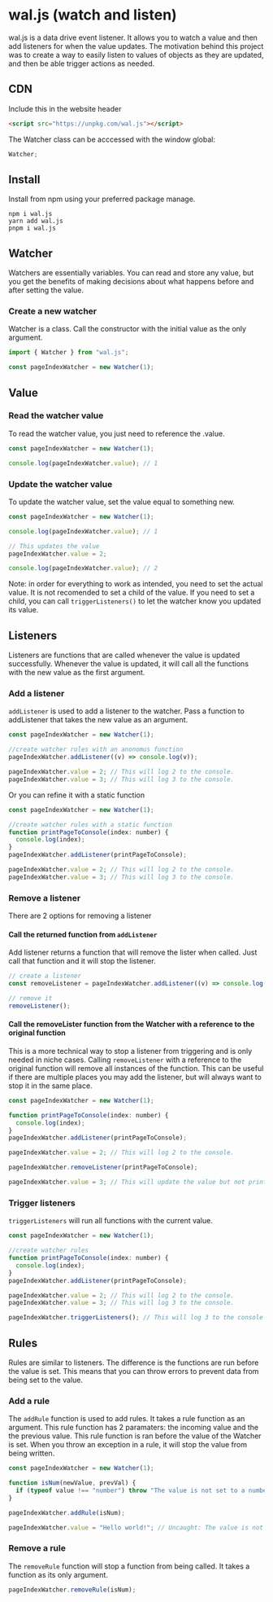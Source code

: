 # wal.js (watch and listen)

wal.js is a data drive event listener. It allows you to watch a value and then add listeners for when the value updates. The motivation behind this project was to create a way to easily listen to values of objects as they are updated, and then be able trigger actions as needed.

## CDN

Include this in the website header

```html
<script src="https://unpkg.com/wal.js"></script>
```

The Watcher class can be acccessed with the window global:

```js
Watcher;
```

## Install

Install from npm using your preferred package manage.

```
npm i wal.js
yarn add wal.js
pnpm i wal.js
```

## Watcher

Watchers are essentially variables. You can read and store any value, but you get the benefits of making decisions about what happens before and after setting the value.

### Create a new watcher

Watcher is a class. Call the constructor with the initial value as the only argument.

```javascript
import { Watcher } from "wal.js";

const pageIndexWatcher = new Watcher(1);
```

## Value

### Read the watcher value

To read the watcher value, you just need to reference the .value.

```javascript
const pageIndexWatcher = new Watcher(1);

console.log(pageIndexWatcher.value); // 1
```

### Update the watcher value

To update the watcher value, set the value equal to something new.

```javascript
const pageIndexWatcher = new Watcher(1);

console.log(pageIndexWatcher.value); // 1

// This updates the value
pageIndexWatcher.value = 2;

console.log(pageIndexWatcher.value); // 2
```

Note: in order for everything to work as intended, you need to set the actual value. It is not recomended to set a child of the value. If you need to set a child, you can call `triggerListeners()` to let the watcher know you updated its value.

## Listeners

Listeners are functions that are called whenever the value is updated successfully. Whenever the value is updated, it will call all the functions with the new value as the first argument.

### Add a listener

`addListener` is used to add a listener to the watcher. Pass a function to addListener that takes the new value as an argument.

```javascript
const pageIndexWatcher = new Watcher(1);

//create watcher rules with an anonomus function
pageIndexWatcher.addListener((v) => console.log(v));

pageIndexWatcher.value = 2; // This will log 2 to the console.
pageIndexWatcher.value = 3; // This will log 3 to the console.
```
Or you can refine it with a static function

```javascript
const pageIndexWatcher = new Watcher(1);

//create watcher rules with a static function
function printPageToConsole(index: number) {
  console.log(index);
}
pageIndexWatcher.addListener(printPageToConsole);

pageIndexWatcher.value = 2; // This will log 2 to the console.
pageIndexWatcher.value = 3; // This will log 3 to the console.
```

### Remove a listener

There are 2 options for removing a listener

#### Call the returned function from `addListener`

Add listener returns a function that will remove the lister when called. Just call that function and it will stop the listener.

```javascript
// create a listener
const removeListener = pageIndexWatcher.addListener((v) => console.log(v));

// remove it
removeListener();
```

#### Call the removeLister function from the Watcher with a reference to the original function
This is a more technical way to stop a listener from triggering and is only needed in niche cases. Calling `removeListener` with a reference to the original function will remove all instances of the function. This can be useful if there are multiple places you may add the listener, but will always want to stop it in the same place.

```javascript
const pageIndexWatcher = new Watcher(1);

function printPageToConsole(index: number) {
  console.log(index);
}
pageIndexWatcher.addListener(printPageToConsole);

pageIndexWatcher.value = 2; // This will log 2 to the console.

pageIndexWatcher.removeListener(printPageToConsole);

pageIndexWatcher.value = 3; // This will update the value but not print to console
```

### Trigger listeners

`triggerListeners` will run all functions with the current value.

```javascript
const pageIndexWatcher = new Watcher(1);

//create watcher rules
function printPageToConsole(index: number) {
  console.log(index);
}
pageIndexWatcher.addListener(printPageToConsole);

pageIndexWatcher.value = 2; // This will log 2 to the console.
pageIndexWatcher.value = 3; // This will log 3 to the console.

pageIndexWatcher.triggerListeners(); // This will log 3 to the console as it is the current value of the watcher
```

## Rules

Rules are similar to listeners. The difference is the functions are run before the value is set. This means that you can throw errors to prevent data from being set to the value.

### Add a rule

The `addRule` function is used to add rules. It takes a rule function as an argument. This rule function has 2 paramaters: the incoming value and the the previous value. This rule function is ran before the value of the Watcher is set. When you throw an exception in a rule, it will stop the value from being written.

```javascript
const pageIndexWatcher = new Watcher(1);

function isNum(newValue, prevVal) {
  if (typeof value !== "number") throw "The value is not set to a number";
}

pageIndexWatcher.addRule(isNum);

pageIndexWatcher.value = "Hello world!"; // Uncaught: The value is not set to a number
```

### Remove a rule

The `removeRule` function will stop a function from being called. It takes a function as its only argument.

```javascript
pageIndexWatcher.removeRule(isNum);
```
